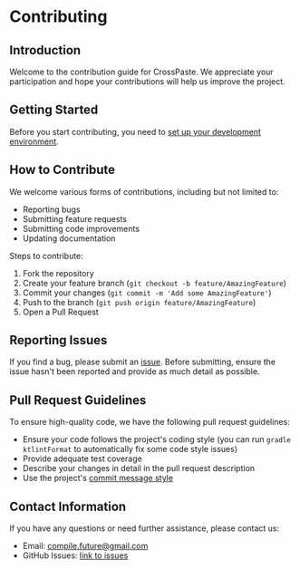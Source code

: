 # Contributing

## Introduction
Welcome to the contribution guide for CrossPaste. We appreciate your participation and hope your contributions will help us improve the project.

## Getting Started
Before you start contributing, you need to [set up your development environment](https://github.com/CrossPaste/crosspaste-desktop?tab=readme-ov-file#-getting-started-with-development). 

## How to Contribute
We welcome various forms of contributions, including but not limited to:

- Reporting bugs
- Submitting feature requests
- Submitting code improvements
- Updating documentation

Steps to contribute:

1. Fork the repository
2. Create your feature branch (`git checkout -b feature/AmazingFeature`)
3. Commit your changes (`git commit -m 'Add some AmazingFeature'`)
4. Push to the branch (`git push origin feature/AmazingFeature`)
5. Open a Pull Request

## Reporting Issues
If you find a bug, please submit an [issue](https://github.com/CrossPaste/crosspaste-desktop/issues/new?assignees=&labels=bug&projects=&template=bug.yml). Before submitting, ensure the issue hasn't been reported and provide as much detail as possible.

## Pull Request Guidelines
To ensure high-quality code, we have the following pull request guidelines:

- Ensure your code follows the project's coding style (you can run `gradle ktlintFormat` to automatically fix some code style issues)
- Provide adequate test coverage
- Describe your changes in detail in the pull request description
- Use the project's [commit message style](CommitMessage.md)

## Contact Information
If you have any questions or need further assistance, please contact us:

- Email: compile.future@gmail.com
- GitHub Issues: [link to issues](https://github.com/CrossPaste/crosspaste-desktop/issues)
